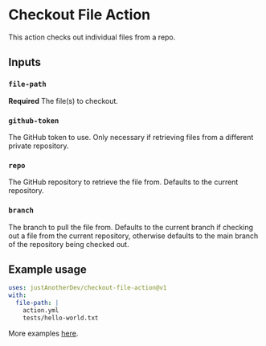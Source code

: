 # Checkout File Action

This action checks out individual files from a repo.

## Inputs

### `file-path`

**Required** The file(s) to checkout.

### `github-token`

The GitHub token to use. Only necessary if retrieving files from a different private repository.

### `repo`

The GitHub repository to retrieve the file from. Defaults to the current repository.

### `branch`

The branch to pull the file from. Defaults to the current branch if checking out a file from the current repository, otherwise defaults to the main branch of the repository being checked out.

## Example usage

```yaml
uses: justAnotherDev/checkout-file-action@v1
with:
  file-path: |
    action.yml
    tests/hello-world.txt
```

More examples [here](https://github.com/justAnotherDev/checkout-file-action/blob/master/.github/workflows/test.yml).